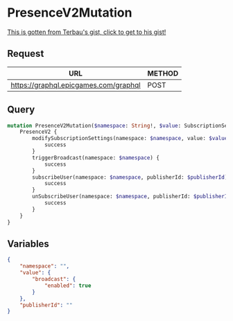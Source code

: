# PresenceV2Mutation

[This is gotten from Terbau's gist, click to get to his gist!](https://gist.github.com/Terbau/f36990a1d608f65645206835e708d488)

## Request
| URL | METHOD |
| - | - |
| https://graphql.epicgames.com/graphql | POST |

## Query
```graphql
mutation PresenceV2Mutation($namespace: String!, $value: SubscriptionSettingsInput!, $publisherId: String!) {
    PresenceV2 {
        modifySubscriptionSettings(namespace: $namespace, value: $value) {
            success
        }
        triggerBroadcast(namespace: $namespace) {
            success
        }
        subscribeUser(namespace: $namespace, publisherId: $publisherId) {
            success
        }
        unSubscribeUser(namespace: $namespace, publisherId: $publisherId) {
            success
        }
    }
}
```

## Variables
```json
{
    "namespace": "",
    "value": {
        "broadcast": {
            "enabled": true
        }
    },
    "publisherId": ""
}
```